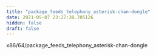```yaml
---
title: "package_feeds_telephony_asterisk-chan-dongle"
date: 2021-05-07 23:27:38.705126
hidden: false
draft: false
---
```


x86/64/package_feeds_telephony_asterisk-chan-dongle

